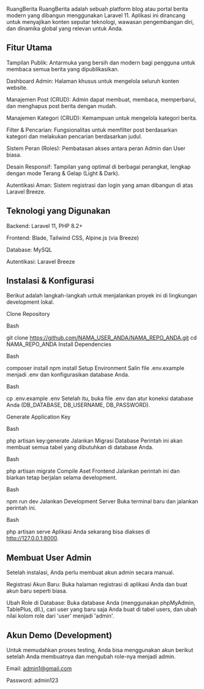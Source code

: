 RuangBerita
RuangBerita adalah sebuah platform blog atau portal berita modern yang dibangun menggunakan Laravel 11. Aplikasi ini dirancang untuk menyajikan konten seputar teknologi, wawasan pengembangan diri, dan dinamika global yang relevan untuk Anda.

## Fitur Utama
Tampilan Publik: Antarmuka yang bersih dan modern bagi pengguna untuk membaca semua berita yang dipublikasikan.

Dashboard Admin: Halaman khusus untuk mengelola seluruh konten website.

Manajemen Post (CRUD): Admin dapat membuat, membaca, memperbarui, dan menghapus post berita dengan mudah.

Manajemen Kategori (CRUD): Kemampuan untuk mengelola kategori berita.

Filter & Pencarian: Fungsionalitas untuk memfilter post berdasarkan kategori dan melakukan pencarian berdasarkan judul.

Sistem Peran (Roles): Pembatasan akses antara peran Admin dan User biasa.

Desain Responsif: Tampilan yang optimal di berbagai perangkat, lengkap dengan mode Terang & Gelap (Light & Dark).

Autentikasi Aman: Sistem registrasi dan login yang aman dibangun di atas Laravel Breeze.

## Teknologi yang Digunakan
Backend: Laravel 11, PHP 8.2+

Frontend: Blade, Tailwind CSS, Alpine.js (via Breeze)

Database: MySQL

Autentikasi: Laravel Breeze

## Instalasi & Konfigurasi
Berikut adalah langkah-langkah untuk menjalankan proyek ini di lingkungan development lokal.

Clone Repository

Bash

git clone https://github.com/NAMA_USER_ANDA/NAMA_REPO_ANDA.git
cd NAMA_REPO_ANDA
Install Dependencies

Bash

composer install
npm install
Setup Environment
Salin file .env.example menjadi .env dan konfigurasikan database Anda.

Bash

cp .env.example .env
Setelah itu, buka file .env dan atur koneksi database Anda (DB_DATABASE, DB_USERNAME, DB_PASSWORD).

Generate Application Key

Bash

php artisan key:generate
Jalankan Migrasi Database
Perintah ini akan membuat semua tabel yang dibutuhkan di database Anda.

Bash

php artisan migrate
Compile Aset Frontend
Jalankan perintah ini dan biarkan tetap berjalan selama development.

Bash

npm run dev
Jalankan Development Server
Buka terminal baru dan jalankan perintah ini.

Bash

php artisan serve
Aplikasi Anda sekarang bisa diakses di http://127.0.0.1:8000.

## Membuat User Admin
Setelah instalasi, Anda perlu membuat akun admin secara manual.

Registrasi Akun Baru: Buka halaman registrasi di aplikasi Anda dan buat akun baru seperti biasa.

Ubah Role di Database: Buka database Anda (menggunakan phpMyAdmin, TablePlus, dll.), cari user yang baru saja Anda buat di tabel users, dan ubah nilai kolom role dari 'user' menjadi 'admin'.

## Akun Demo (Development)
Untuk memudahkan proses testing, Anda bisa menggunakan akun berikut setelah Anda membuatnya dan mengubah role-nya menjadi admin.

Email: admin1@gmail.com

Password: admin123

